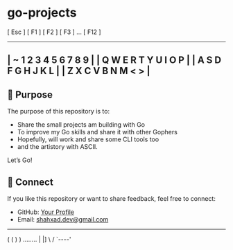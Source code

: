 # go-projects


  [ Esc ] [ F1 ] [ F2 ] [ F3 ] ... [ F12 ]
 __________________________________________
|   ~   1   2   3   4   5   6   7   8   9  |
|   Q   W   E   R   T   Y   U   I   O   P  |
|    A   S   D   F   G   H   J   K   L     |
|     Z   X   C   V   B   N   M   <   >    |
 ------------------------------------------


## 🌟 Purpose  
The purpose of this repository is to:  
- Share the small projects am building with Go 
- To improve my Go skills and share it with other Gophers
- Hopefully, will work and share some CLI tools too
- and the artistory with ASCII.  

Let’s Go!

## 🎯 Connect  
If you like this repository or want to share feedback, feel free to connect:  
- GitHub: [Your Profile](https://github.com/spacebuckett)  
- Email: shahxad.dev@gmail.com  

---

   ( (
    ) )
  ........
  |      |]
  \      / 
   `----'
